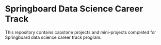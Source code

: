 # Springboard Data Science Career Track
This repository contains capstone projects and mini-projects completed for Springboard data science career track program.
